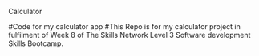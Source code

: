 Calculator

#Code for my calculator app #This Repo is for my calculator project in fulfilment of Week 8 of The Skills Network Level 3 Software development Skills Bootcamp.
